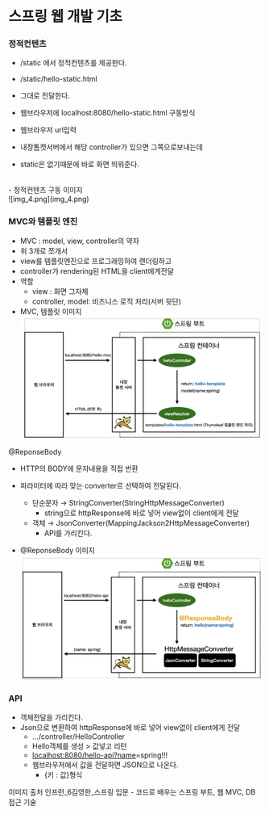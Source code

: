 # 스프링 웹 개발 기초

### 정적컨텐츠

- /static 에서 정적컨텐츠를 제공한다.
- /static/hello-static.html
- 그대로 전달한다.
- 웹브라우저에 localhost:8080/hello-static.html
구동방식

- 웹브라우저 url입력
- 내장톰캣서버에서 해당 controller가 있으면 그쪽으로보내는데
- static은 없기때문에 바로 화면 띄워준다.
<br/>
- 정적컨텐츠 구동 이미지<br/>
  ![img_4.png](img_4.png)


### MVC와 템플릿 엔진

- MVC : model, view, controller의 약자
- 위 3개로 쪼개서
- view를 템플릿엔진으로 프로그래밍하여 랜더링하고
- controller가 rendering된 HTML을 client에게전달
- 역할
    - view : 화면 그자체
    - controller, model: 비즈니스 로직 처리(서버 뒷단)
- MVC, 템플릿 이미지
</br>![img_5.png](img_5.png)





@ReponseBody

- HTTP의 BODY에 문자내용을 직접 반환
- 파라미터에 따라 맞는 converter르 선택하여 전달된다.
    - 단순문자 → StringConverter(StringHttpMessageConverter)
      -  string으로 httpResponse에 바로 넣어 view없이 client에게 전달
    - 객체 → JsonConverter(MappingJackson2HttpMessageConverter)
      - API를 가리킨다.

- @ReponseBody 이미지<br/>
![img_6.png](img_6.png)


### API

- 객체전달을 가리킨다.
- Json으로 변환하여 httpResponse에 바로 넣어 view없이 client에게 전달
  - …/controller/HelloController
  - Hello객체를 생성 > 값넣고 리턴
  - [localhost:8080/hello-api?name](http://localhost:8080/hello-api?name)=spring!!!
  - 웹브라우저에서 값을 전달하면 JSON으로 나온다.
      - {키 : 값}형식

이미지 출처
인프런_6김영한_스프링 입문 - 코드로 배우는 스프링 부트, 웹 MVC, DB 접근 기술